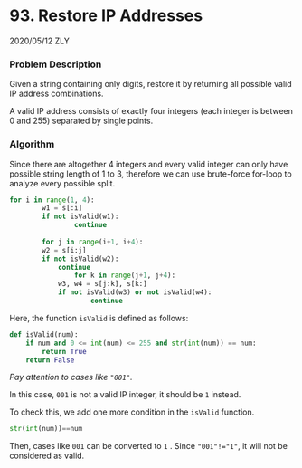 #  93. Restore IP Addresses

2020/05/12 ZLY

### Problem Description

Given a string containing only digits, restore it by returning all possible valid IP address combinations.

A valid IP address consists of exactly four integers (each integer is between 0 and 255) separated by single points.

### Algorithm

Since there are altogether 4 integers and every valid integer can only have possible string length of 1 to 3, therefore we can use brute-force for-loop to analyze every possible split.

```python
for i in range(1, 4):
		w1 = s[:i]
		if not isValid(w1):
				continue
        
		for j in range(i+1, i+4):
        w2 = s[i:j]
        if not isValid(w2):
            continue
				for k in range(j+1, j+4):
            w3, w4 = s[j:k], s[k:]
            if not isValid(w3) or not isValid(w4):
            		continue
```

Here, the function `isValid` is defined as follows:

```python
def isValid(num):
    if num and 0 <= int(num) <= 255 and str(int(num)) == num:
        return True
    return False
```



*Pay attention to cases like `"001"`.*

In this case, `001` is not a valid IP integer, it should be `1` instead.

To check this, we add one more condition in the `isValid` function.

```python
str(int(num))==num
```

Then, cases like `001` can be converted to `1` . Since `"001"!="1"`, it will not be considered as valid.